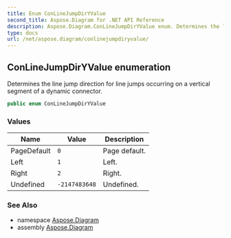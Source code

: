 ```yaml
---
title: Enum ConLineJumpDirYValue
second_title: Aspose.Diagram for .NET API Reference
description: Aspose.Diagram.ConLineJumpDirYValue enum. Determines the line jump direction for line jumps occurring on a vertical segment of a dynamic connector
type: docs
url: /net/aspose.diagram/conlinejumpdiryvalue/
---
```

## ConLineJumpDirYValue enumeration

Determines the line jump direction for line jumps occurring on a vertical segment of a dynamic connector.

```csharp
public enum ConLineJumpDirYValue
```

### Values

| Name | Value | Description |
| --- | --- | --- |
| PageDefault | `0` | Page default. |
| Left | `1` | Left. |
| Right | `2` | Right. |
| Undefined | `-2147483648` | Undefined. |

### See Also

* namespace [Aspose.Diagram](../../aspose.diagram/)
* assembly [Aspose.Diagram](../../)


